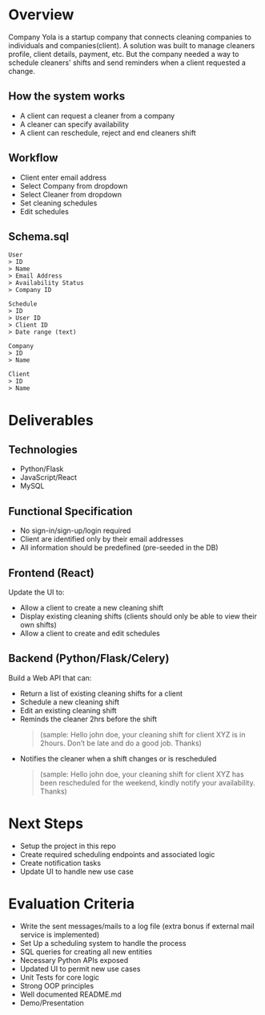 
# Overview
Company Yola is a startup company that connects cleaning companies to individuals and companies(client). A solution was built to manage cleaners profile, client details, payment, etc. But the company needed a way to schedule cleaners' shifts and send reminders when a client requested a change.

## How the system works
* A client can request a cleaner from a company
* A cleaner can specify availability
* A client can reschedule, reject and end cleaners shift

## Workflow
* Client enter email address
* Select Company from dropdown
* Select Cleaner from dropdown
* Set cleaning schedules
* Edit schedules 

## Schema.sql 
```
User
> ID 
> Name 
> Email Address 
> Availability Status
> Company ID

Schedule
> ID
> User ID
> Client ID
> Date range (text)

Company 
> ID 
> Name

Client
> ID 
> Name
```
# Deliverables
## Technologies
* Python/Flask
* JavaScript/React
* MySQL

## Functional Specification
* No sign-in/sign-up/login required
* Client are identified only by their email addresses
* All information should be predefined (pre-seeded in the DB)

## Frontend (React)
Update the UI to:

* Allow a client to create a new cleaning shift
* Display existing cleaning shifts (clients should only be able to view their own shifts)
* Allow a client to create and edit schedules

## Backend (Python/Flask/Celery)
Build a Web API that can:
* Return a list of existing cleaning shifts for a client
* Schedule a new cleaning shift
* Edit an existing cleaning shift
* Reminds the cleaner 2hrs before the shift 
    >(sample: Hello john doe, your cleaning shift for client XYZ is in 2hours. Don’t be late and do a good job. Thanks)
* Notifies the cleaner when a shift changes or is rescheduled
    > (sample: Hello john doe, your cleaning shift for client XYZ has been rescheduled for the weekend, kindly notify your availability. Thanks)

# Next Steps
* Setup the project in this repo
* Create required scheduling endpoints and associated logic
* Create notification tasks
* Update UI to handle new use case 

# Evaluation Criteria
* Write the sent messages/mails to a log file (extra bonus if external mail service is implemented)
* Set Up a scheduling system to handle the process
* SQL queries for creating all new entities
* Necessary Python APIs exposed
* Updated UI to permit new use cases
* Unit Tests for core logic
* Strong OOP principles
* Well documented README.md
* Demo/Presentation
